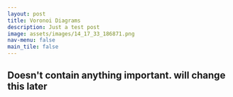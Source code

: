 ```yaml
---
layout: post
title: Voronoi Diagrams
description: Just a test post
image: assets/images/14_17_33_186871.png
nav-menu: false
main_tile: false
---
```


<h2>Doesn't contain anything important. will change this later</h2>
